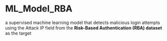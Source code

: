# ML_Model_RBA
 a supervised machine learning model that detects malicious login attempts using the Attack IP field from the **Risk-Based Authentication (RBA) dataset** as the target
